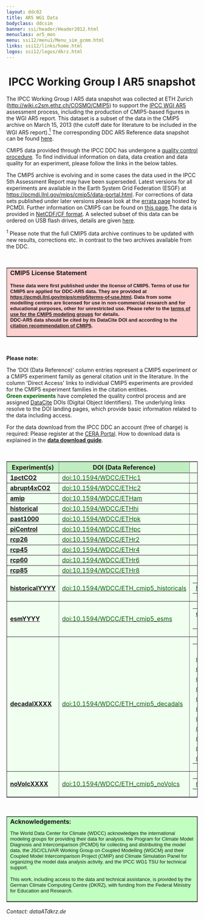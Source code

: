 ```yaml
---
layout: ddc02
title: AR5 WG1 Data
bodyclass: ddcsim
banner: ssi/header/Header2012.html
menuclass: ar5_mon
menu: ssi12/menu1/Menu_sim_gcmm.html
links: ssi12/links/home.html
logos: ssi12/logos/dkrz.html
---
```

<div id="pagetitle-ln">
<h1 align="CENTER">IPCC Working Group I AR5 snapshot</h1>
</div>

<p>The IPCC Working Group I AR5 data snapshot was collected at ETH Zurich (<a target="_blank" href="http://wiki.c2sm.ethz.ch/COSMO/CMIP5">http://wiki.c2sm.ethz.ch/COSMO/CMIP5</a>) to support the <a target="_blank" href="http://www.climatechange2013.org">IPCC WGI AR5</a> assessment process, including the production of CMIP5-based figures in the WGI AR5 report. This dataset is a subset of the data in the CMIP5 archive on March 15, 2013 (the cutoff date for literature to be included in the WGI AR5 report).<a href="#footnote-ESGF-data"><sup>1</sup></a> The corresponding DDC AR5 Reference data snapshot can be found <a target="_blank" href="Reference-Archive.html">here</a>.</p>

<!-- <p>The IPCC Working Group I AR5 snapshot represent the subset of data sets from the distributed CMIP5 (<a target="_blank" href="https://pcmdi.llnl.gov/mips/cmip5/">Coupled Model Intercomparison Project Phase 5</a>) Data Archive, which was collected by the <a target="_blank" href="http://wiki.c2sm.ethz.ch/COSMO/CMIP5">ETH Zurich in support of IPCC AR5 WGI</a> until March 15, 2013. The DDC AR5 Reference data snapshot can be found <a target="_blank" href="Reference-Archive.html">here</a>.</p> -->

<p>CMIP5 data provided through the IPCC DDC has undergone a <a target="_blank" href="http://cmip5qc.wdc-climate.de">quality control procedure</a>. To find individual information on data, data creation and data quality for an experiment, please follow the links in the below tables.</p>

<p>The CMIP5 archive is evolving and in some cases the data used in the IPCC 5th Assessment Report may have been superseded. Latest versions for all experiments are available in the Earth System Grid Federation (ESGF) at <a target="_blank" href="https://pcmdi.llnl.gov/mips/cmip5/data-portal.html">https://pcmdi.llnl.gov/mips/cmip5/data-portal.html</a>. For corrections of data sets published under later versions please look at the <a target="_blank" href="https://pcmdi.llnl.gov/mips/cmip5/errata.html">errata page</a> hosted by PCMDI. Further information on CMIP5 can be found on <a target="_blank" href="https://pcmdi.llnl.gov/mips/cmip5/">this page</a>.The data is provided in <a href="/sim/gcm_monthly/INFO/formats.html">NetCDF/CF format</a>. A selected subset of this data can be ordered on USB flash drives, details are given <a href="/sim/gcm_monthly/INFO/dvd_data.html">here</a>.</p>

<!-- <p>For corrections of data sets published under later versions in the ESGF please look at the <a target="_blank" href="http://cmip-pcmdi.llnl.gov/cmip5/errata/cmip5errata.html">errata page</a> hosted by PCMDI. Further information on CMIP5 can be found on <a target="_blank" href="http://cmip-pcmdi.llnl.gov/cmip5/">this page</a>.</p> -->
<p id="footnote-ESGF-data"><sup>1</sup> Please note that the full CMIP5 data archive continues to be updated with new results, corrections etc. in contrast to the two archives available from the DDC.</p>


<br>
<table width="75%" cellspacing="0" cellpadding="3" border="1" align="center" table="">
<tbody>
<tr>
<td bgcolor="#ffd0d0">
<b>CMIP5 License Statement</b>
<p>
<font size="-1" face="arial">
<b>These data were first published under the license of CMIP5. Terms of use for CMIP5 are applied for DDC-AR5 data. They are provided at <a target="_blank" href="https://pcmdi.llnl.gov/mips/cmip5/terms-of-use.html">https://pcmdi.llnl.gov/mips/cmip5/terms-of-use.html</a>. Data from some modelling centres are licensed for use in non-commercial research and for educational purposes, other for unrestricted use. Please refer to the <a target="_blank" href="https://pcmdi.llnl.gov/mips/cmip5/docs/CMIP5_modeling_groups.pdf">terms of use for the CMIP5 modeling groups</a> for details. 
<br>
DDC-AR5 data should be cited by its DataCite DOI and according to the <a target="_blank" href="https://pcmdi.llnl.gov/mips/cmip5/citation.html">citation recommendation of CMIP5</a>.</b>
</font>
</p>
</td>
</tr>
</tbody>
</table>
<p>&nbsp;</p>

<p><strong>Please note:</strong></p>
<p>The 'DOI (Data Reference)' column entries represent a CMIP5 experiment or a CMIP5 experiment family as general citation unit in the literature. In the column 'Direct Access' links to individual CMIP5 experiments are provided for the CMIP5 experiment families in the citation entities. <br>
<span style="color:darkgreen"><strong>Green experiments</strong></span> have completed the quality control process and are assigned <a target="_blank" href="http://datacite.org">DataCite</a> DOIs (Digital Object Identifiers). The underlying links resolve to the DOI landing pages, which provide basic information related to the data including access.</p>
<!-- For <span style="color:LightSlateGrey"><strong>grey experiments</strong></span> the data is archived at least at WDCC (stable data). The quality control process is ongoing. The underlying links resolve to web pages displaying basic information related to the data including access.<br> -->
<p>
For the data download from the IPCC DDC an account (free of charge) is required: Please register at the <a href="http://cera-www.dkrz.de" target="_blank">CERA Portal</a>. How to download data is explained in the <b><a target="_blank" href="http://cera-www.dkrz.de/CERA/docs/IPCC-DDC-AR5-data.html">data download guide</a></b>.
</p>

<!-- <p>&nbsp;</p>

<h2 align="CENTER">Long-Term Scenarios (century and longer)</h2> 
-->

<p>&nbsp;</p>

<table id="customers" width="75%" border="1" cellpadding="3" bgcolor="#f0fFf0"  align="center">
<tbody>
<tr>
<th bgcolor="#c0eec0">Experiment(s)</th>
<th bgcolor="#c0eec0">DOI (Data Reference)</th>
<th>Direct Access</th>
</tr>
<tr></tr>
<!-- darkgreen doi:10.1594/WDCC/-->
<tr>
<td align="left"><strong><a href="CMIP5-Experiments.html#1pctCO2" target="_blank">1pctCO2</a></strong></td>
<td align="left"><a target="_blank" href="https://doi.org/10.1594/WDCC/ETHc1"><span style="color:darkgreen">doi:10.1594/WDCC/ETHc1</span></a></td>
<td align="left"></td>
</tr>

<tr>
<td align="left"><strong><a href="CMIP5-Experiments.html#abrupt4xCO2" target="_blank">abrupt4xCO2</a></strong></td>
<td align="left"><a target="_blank" href="https://doi.org/10.1594/WDCC/ETHc2"><span style="color:darkgreen">doi:10.1594/WDCC/ETHc2</span></a></td>
<td align="left"></td>
</tr>

<tr>
<td align="left"><strong><a href="CMIP5-Experiments.html#amip" target="_blank">amip</a></strong></td>
<td align="left"><a target="_blank" href="https://doi.org/10.1594/WDCC/ETHam"><span style="color:darkgreen">doi:10.1594/WDCC/ETHam</span></a></td>
<td align="left"></td>
</tr>

<tr>
<td align="left"><strong><a href="CMIP5-Experiments.html#historical" target="_blank">historical</a></strong></td>
<td align="left"><a target="_blank" href="https://doi.org/10.1594/WDCC/ETHhi"><span style="color:darkgreen">doi:10.1594/WDCC/ETHhi</span></a></td>
<td align="left"></td>
</tr> 

<tr>
<td align="left"><strong><a href="CMIP5-Experiments.html#past1000" target="_blank">past1000</a></strong></td>
<td align="left"><a target="_blank" href="https://doi.org/10.1594/WDCC/ETHpk"><span style="color:darkgreen">doi:10.1594/WDCC/ETHpk</span></a></td>
<td align="left"></td>
</tr>

<tr>
<td align="left"><strong><a href="CMIP5-Experiments.html#piControl" target="_blank">piControl</a></strong></td>
<td align="left"><a target="_blank" href="https://doi.org/10.1594/WDCC/ETHpc"><span style="color:darkgreen">doi:10.1594/WDCC/ETHpc</span></a></td>
<td align="left"></td>
</tr>

<tr>
<td align="left"><strong><a href="CMIP5-Experiments.html#rcp26" target="_blank">rcp26</a></strong></td>
<td align="left"><a target="_blank" href="https://doi.org/10.1594/WDCC/ETHr2"><span style="color:darkgreen">doi:10.1594/WDCC/ETHr2</span></a></td>
<td align="left"></td>
</tr>

<tr>
<td align="left"><strong><a href="CMIP5-Experiments.html#rcp45" target="_blank">rcp45</a></strong></td>
<td align="left"><a target="_blank" href="https://doi.org/10.1594/WDCC/ETHr4"><span style="color:darkgreen">doi:10.1594/WDCC/ETHr4</span></a></td>
<td align="left"></td>
</tr>

<tr>
<td align="left"><strong><a href="CMIP5-Experiments.html#rcp60" target="_blank">rcp60</a></strong></td>
<td align="left"><a target="_blank" href="https://doi.org/10.1594/WDCC/ETHr6"><span style="color:darkgreen">doi:10.1594/WDCC/ETHr6</span></a></td>
<td align="left"></td>
</tr>

<tr>
<td align="left"><strong><a href="CMIP5-Experiments.html#rcp85" target="_blank">rcp85</a></strong></td>
<td align="left"><a target="_blank" href="https://doi.org/10.1594/WDCC/ETHr8"><span style="color:darkgreen">doi:10.1594/WDCC/ETHr8</span></a></td>
<td align="left"></td>
</tr>

<tr>
<td align="left"><strong><a href="CMIP5-Experiments.html#historical" target="_blank">historicalYYYY</a></strong></td>
<td align="left"><a target="_blank" href="https://doi.org/10.1594/WDCC/ETH_cmip5_historicals"><span style="color:darkgreen">doi:10.1594/WDCC/ETH_cmip5_historicals</span></a></td>
<td align="left">
<table cellpadding="3">
<tr>
  <td align="left"><a target="_blank" href="http://cera-www.dkrz.de/WDCC/ui/Compact.jsp?acronym=ETHhx"><span style="color:darkgreen">historicalExt</span></a></td>
  <td align="left"><a target="_blank" href="http://cera-www.dkrz.de/WDCC/ui/Compact.jsp?acronym=ETHhg"><span style="color:darkgreen">historicalGHG</span></a></td>
  <td align="left"><a target="_blank" href="http://cera-www.dkrz.de/WDCC/ui/Compact.jsp?acronym=ETHhm"><span style="color:darkgreen">historicalMisc</span></a></td>
  <td align="left"><a target="_blank" href="http://cera-www.dkrz.de/WDCC/ui/Compact.jsp?acronym=ETHhn"><span style="color:darkgreen">historicalNat</span></a></td>
</tr>
</table>
</td>
</tr>

<tr>
<td align="left"><strong><a href="CMIP5-Experiments.html#esmControl" target="_blank">esmYYYY</a></strong></td>
<td align="left"><a target="_blank" href="https://doi.org/10.1594/WDCC/ETH_cmip5_esms"><span style="color:darkgreen">doi:10.1594/WDCC/ETH_cmip5_esms</span></a></td>
<td align="left">
<table cellpadding="3">
<tr>
  <td align="left"><a target="_blank" href="http://cera-www.dkrz.de/WDCC/ui/Compact.jsp?acronym=ETHeh"><span style="color:darkgreen">esmHistorical</span></a></td>
  <td align="left"><a target="_blank" href="http://cera-www.dkrz.de/WDCC/ui/Compact.jsp?acronym=ETHe1"><span style="color:darkgreen">esmFdbk1</span></a></td>
  <td align="left"><a target="_blank" href="http://cera-www.dkrz.de/WDCC/ui/Compact.jsp?acronym=ETHx1"><span style="color:darkgreen">esmFixClim1</span></a></td>
  <td align="left"><a target="_blank" href="http://cera-www.dkrz.de/WDCC/ui/Compact.jsp?acronym=ETHe8"><span style="color:darkgreen">esmrcp85</span></a></td>
</tr>
<tr>
  <td></td>
  <td></td>
  <td align="left"><a target="_blank" href="http://cera-www.dkrz.de/WDCC/ui/Compact.jsp?acronym=ETHx2"><span style="color:darkgreen">esmFixClim2</span></a></td>
  <td></td>
</tr>
</table>
</td>
</tr>

<!-- <tr></tr>

</tbody>
</table>
<p>&nbsp;</p>

<h2 align="CENTER">Near-Term Scenarios (decadal)</h2>

<p>&nbsp;</p>

<table id="customers" width="75%" border="1" cellpadding="3" bgcolor="#f0fFf0"  align="center">
<tbody>
<tr>
<th bgcolor="#c0eec0">Experiment(s)</th>
<th bgcolor="#c0eec0">DOI (Data Reference)</th>
<th>Direct Access</th>
</tr>
<tr></tr>
-->

<tr>
<td align="left"><strong><a href="CMIP5-Experiments.html#decadal" target="_blank">decadalXXXX</a></strong></td>
<td align="left"><a target="_blank" href="https://doi.org/10.1594/WDCC/ETH_cmip5_decadals"><span style="color:darkgreen">doi:10.1594/WDCC/ETH_cmip5_decadals</span></a></td>
<td align="left">
<table cellpadding="3">
<tr>
  <td></td>
  <td></td>
  <td></td>
  <td></td>
  <td align="left"><a target="_blank" href="http://cera-www.dkrz.de/WDCC/ui/Compact.jsp?acronym=ETH59"><span style="color:darkgreen">decadal1959</span></a></td>
</tr>
<tr>
  <td align="left"><a target="_blank" href="http://cera-www.dkrz.de/WDCC/ui/Compact.jsp?acronym=ETH60"><span style="color:darkgreen">decadal1960</span></a></td>
  <td align="left"><a target="_blank" href="http://cera-www.dkrz.de/WDCC/ui/Compact.jsp?acronym=ETH61"><span style="color:darkgreen">decadal1961</span></a></td>
  <td align="left"><a target="_blank" href="http://cera-www.dkrz.de/WDCC/ui/Compact.jsp?acronym=ETH62"><span style="color:darkgreen">decadal1962</span></a></td>
  <td align="left"><a target="_blank" href="http://cera-www.dkrz.de/WDCC/ui/Compact.jsp?acronym=ETH63"><span style="color:darkgreen">decadal1963</span></a></td>
  <td align="left"><a target="_blank" href="http://cera-www.dkrz.de/WDCC/ui/Compact.jsp?acronym=ETH64"><span style="color:darkgreen">decadal1964</span></a></td>
</tr>
<tr>
  <td align="left"><a target="_blank" href="http://cera-www.dkrz.de/WDCC/ui/Compact.jsp?acronym=ETH65"><span style="color:darkgreen">decadal1965</span></a></td>
  <td align="left"><a target="_blank" href="http://cera-www.dkrz.de/WDCC/ui/Compact.jsp?acronym=ETH66"><span style="color:darkgreen">decadal1966</span></a></td>
  <td align="left"><a target="_blank" href="http://cera-www.dkrz.de/WDCC/ui/Compact.jsp?acronym=ETH67"><span style="color:darkgreen">decadal1967</span></a></td>
  <td align="left"><a target="_blank" href="http://cera-www.dkrz.de/WDCC/ui/Compact.jsp?acronym=ETH68"><span style="color:darkgreen">decadal1968</span></a></td>
  <td align="left"><a target="_blank" href="http://cera-www.dkrz.de/WDCC/ui/Compact.jsp?acronym=ETH69"><span style="color:darkgreen">decadal1969</span></a></td>
</tr>
<tr>
  <td align="left"><a target="_blank" href="http://cera-www.dkrz.de/WDCC/ui/Compact.jsp?acronym=ETH70"><span style="color:darkgreen">decadal1970</span></a></td>
  <td align="left"><a target="_blank" href="http://cera-www.dkrz.de/WDCC/ui/Compact.jsp?acronym=ETH71"><span style="color:darkgreen">decadal1971</span></a></td>
  <td align="left"><a target="_blank" href="http://cera-www.dkrz.de/WDCC/ui/Compact.jsp?acronym=ETH72"><span style="color:darkgreen">decadal1972</span></a></td>
  <td align="left"><a target="_blank" href="http://cera-www.dkrz.de/WDCC/ui/Compact.jsp?acronym=ETH73"><span style="color:darkgreen">decadal1973</span></a></td>
  <td align="left"><a target="_blank" href="http://cera-www.dkrz.de/WDCC/ui/Compact.jsp?acronym=ETH74"><span style="color:darkgreen">decadal1974</span></a></td>
</tr>
<tr>
  <td align="left"><a target="_blank" href="http://cera-www.dkrz.de/WDCC/ui/Compact.jsp?acronym=ETH75"><span style="color:darkgreen">decadal1975</span></a></td>
  <td align="left"><a target="_blank" href="http://cera-www.dkrz.de/WDCC/ui/Compact.jsp?acronym=ETH76"><span style="color:darkgreen">decadal1976</span></a></td>
  <td align="left"><a target="_blank" href="http://cera-www.dkrz.de/WDCC/ui/Compact.jsp?acronym=ETH77"><span style="color:darkgreen">decadal1977</span></a></td>
  <td align="left"><a target="_blank" href="http://cera-www.dkrz.de/WDCC/ui/Compact.jsp?acronym=ETH78"><span style="color:darkgreen">decadal1978</span></a></td>
  <td align="left"><a target="_blank" href="http://cera-www.dkrz.de/WDCC/ui/Compact.jsp?acronym=ETH79"><span style="color:darkgreen">decadal1979</span></a></td>
</tr>
<tr>
  <td align="left"><a target="_blank" href="http://cera-www.dkrz.de/WDCC/ui/Compact.jsp?acronym=ETH80"><span style="color:darkgreen">decadal1980</span></a></td>
  <td align="left"><a target="_blank" href="http://cera-www.dkrz.de/WDCC/ui/Compact.jsp?acronym=ETH81"><span style="color:darkgreen">decadal1981</span></a></td>
  <td align="left"><a target="_blank" href="http://cera-www.dkrz.de/WDCC/ui/Compact.jsp?acronym=ETH82"><span style="color:darkgreen">decadal1982</span></a></td>
  <td align="left"><a target="_blank" href="http://cera-www.dkrz.de/WDCC/ui/Compact.jsp?acronym=ETH83"><span style="color:darkgreen">decadal1983</span></a></td>
  <td align="left"><a target="_blank" href="http://cera-www.dkrz.de/WDCC/ui/Compact.jsp?acronym=ETH84"><span style="color:darkgreen">decadal1984</span></a></td>
</tr>
<tr>
  <td align="left"><a target="_blank" href="http://cera-www.dkrz.de/WDCC/ui/Compact.jsp?acronym=ETH85"><span style="color:darkgreen">decadal1985</span></a></td>
  <td align="left"><a target="_blank" href="http://cera-www.dkrz.de/WDCC/ui/Compact.jsp?acronym=ETH86"><span style="color:darkgreen">decadal1986</span></a></td>
  <td align="left"><a target="_blank" href="http://cera-www.dkrz.de/WDCC/ui/Compact.jsp?acronym=ETH87"><span style="color:darkgreen">decadal1987</span></a></td>
  <td align="left"><a target="_blank" href="http://cera-www.dkrz.de/WDCC/ui/Compact.jsp?acronym=ETH88"><span style="color:darkgreen">decadal1988</span></a></td>
  <td align="left"><a target="_blank" href="http://cera-www.dkrz.de/WDCC/ui/Compact.jsp?acronym=ETH89"><span style="color:darkgreen">decadal1989</span></a></td>
</tr>
<tr>
  <td align="left"><a target="_blank" href="http://cera-www.dkrz.de/WDCC/ui/Compact.jsp?acronym=ETH90"><span style="color:darkgreen">decadal1990</span></a></td>
  <td align="left"><a target="_blank" href="http://cera-www.dkrz.de/WDCC/ui/Compact.jsp?acronym=ETH91"><span style="color:darkgreen">decadal1991</span></a></td>
  <td align="left"><a target="_blank" href="http://cera-www.dkrz.de/WDCC/ui/Compact.jsp?acronym=ETH92"><span style="color:darkgreen">decadal1992</span></a></td>
  <td align="left"><a target="_blank" href="http://cera-www.dkrz.de/WDCC/ui/Compact.jsp?acronym=ETH93"><span style="color:darkgreen">decadal1993</span></a></td>
  <td align="left"><a target="_blank" href="http://cera-www.dkrz.de/WDCC/ui/Compact.jsp?acronym=ETH94"><span style="color:darkgreen">decadal1994</span></a></td>
</tr>
<tr>
  <td align="left"><a target="_blank" href="http://cera-www.dkrz.de/WDCC/ui/Compact.jsp?acronym=ETH95"><span style="color:darkgreen">decadal1995</span></a></td>
  <td align="left"><a target="_blank" href="http://cera-www.dkrz.de/WDCC/ui/Compact.jsp?acronym=ETH96"><span style="color:darkgreen">decadal1996</span></a></td>
  <td align="left"><a target="_blank" href="http://cera-www.dkrz.de/WDCC/ui/Compact.jsp?acronym=ETH97"><span style="color:darkgreen">decadal1997</span></a></td>
  <td align="left"><a target="_blank" href="http://cera-www.dkrz.de/WDCC/ui/Compact.jsp?acronym=ETH98"><span style="color:darkgreen">decadal1998</span></a></td>
  <td align="left"><a target="_blank" href="http://cera-www.dkrz.de/WDCC/ui/Compact.jsp?acronym=ETH99"><span style="color:darkgreen">decadal1999</span></a></td>
</tr>
<tr>
  <td align="left"><a target="_blank" href="http://cera-www.dkrz.de/WDCC/ui/Compact.jsp?acronym=ETH00"><span style="color:darkgreen">decadal2000</span></a></td>
  <td align="left"><a target="_blank" href="http://cera-www.dkrz.de/WDCC/ui/Compact.jsp?acronym=ETH01"><span style="color:darkgreen">decadal2001</span></a></td>
  <td align="left"><a target="_blank" href="http://cera-www.dkrz.de/WDCC/ui/Compact.jsp?acronym=ETH02"><span style="color:darkgreen">decadal2002</span></a></td>
  <td align="left"><a target="_blank" href="http://cera-www.dkrz.de/WDCC/ui/Compact.jsp?acronym=ETH03"><span style="color:darkgreen">decadal2003</span></a></td>
  <td align="left"><a target="_blank" href="http://cera-www.dkrz.de/WDCC/ui/Compact.jsp?acronym=ETH04"><span style="color:darkgreen">decadal2004</span></a></td>
</tr>
<tr>
  <td align="left"><a target="_blank" href="http://cera-www.dkrz.de/WDCC/ui/Compact.jsp?acronym=ETH05"><span style="color:darkgreen">decadal2005</span></a></td>
  <td align="left"><a target="_blank" href="http://cera-www.dkrz.de/WDCC/ui/Compact.jsp?acronym=ETH06"><span style="color:darkgreen">decadal2006</span></a></td>
  <td align="left"><a target="_blank" href="http://cera-www.dkrz.de/WDCC/ui/Compact.jsp?acronym=ETH07"><span style="color:darkgreen">decadal2007</span></a></td>
  <td align="left"><a target="_blank" href="http://cera-www.dkrz.de/WDCC/ui/Compact.jsp?acronym=ETH08"><span style="color:darkgreen">decadal2008</span></a></td>
  <td align="left"><a target="_blank" href="http://cera-www.dkrz.de/WDCC/ui/Compact.jsp?acronym=ETH09"><span style="color:darkgreen">decadal2009</span></a></td>
</tr>
<tr>
  <td align="left"><a target="_blank" href="http://cera-www.dkrz.de/WDCC/ui/Compact.jsp?acronym=ETH10"><span style="color:darkgreen">decadal2010</span></a></td>
  <td align="left"><a target="_blank" href="http://cera-www.dkrz.de/WDCC/ui/Compact.jsp?acronym=ETH11"><span style="color:darkgreen">decadal2011</span></a></td>
  <td align="left"><a target="_blank" href="http://cera-www.dkrz.de/WDCC/ui/Compact.jsp?acronym=ETH12"><span style="color:darkgreen">decadal2012</span></a></td>
  <td></td>
  <td></td>
</tr>
</table>
</td>
</tr>

<tr>
<td align="left"><strong><a href="CMIP5-Experiments.html#noVolc1960" target="_blank">noVolcXXXX</a></strong></td>
<td align="left"><a target="_blank" href="https://doi.org/10.1594/WDCC/ETH_cmip5_noVolcs"><span style="color:darkgreen">doi:10.1594/WDCC/ETH_cmip5_noVolcs</span></a></td>
<td align="left">
<table cellpadding="3">
<tr>
  <td align="left"><a target="_blank" href="http://cera-www.dkrz.de/WDCC/ui/Compact.jsp?acronym=ETHv6"><span style="color:darkgreen">noVolc1960</span></a></td>
  <td align="left"><a target="_blank" href="http://cera-www.dkrz.de/WDCC/ui/Compact.jsp?acronym=ETHv7"><span style="color:darkgreen">noVolc1975</span></a></td>
  <td align="left"><a target="_blank" href="http://cera-www.dkrz.de/WDCC/ui/Compact.jsp?acronym=ETHv0"><span style="color:darkgreen">noVolc1980</span></a></td>
  <td align="left"><a target="_blank" href="http://cera-www.dkrz.de/WDCC/ui/Compact.jsp?acronym=ETHv8"><span style="color:darkgreen">noVolc1985</span></a></td>
  <td align="left"><a target="_blank" href="http://cera-www.dkrz.de/WDCC/ui/Compact.jsp?acronym=ETHv9"><span style="color:darkgreen">noVolc1990</span></a></td>
</tr>
</table>
</td>
</tr>

<tr></tr>

</tbody>
</table>

<p align="CENTER">&nbsp;</p>

<table width="95%" cellspacing="0" cellpadding="3" border="1" align="center" table="">
<tbody>
<tr>
<td bgcolor="#c0ffc0">
<b>Acknowledgements:</b>
<br>
<font size="-1" face="arial">
<p>The World Data Center for Climate (WDCC) acknowledges the international modeling groups for providing their data for analysis, the Program for Climate Model Diagnosis and Intercomparison (PCMDI) for collecting and distributing the model data, the JSC/CLIVAR Working Group on Coupled Modelling (WGCM) and their Coupled Model Intercomparison Project (CMIP) and Climate Simulation Panel for organizing the model data analysis activity, and the IPCC WG1 TSU for technical support.</p>
</font>
<p>
<font size="-1" face="arial">This work, including access to the data and technical assistance, is provided by the German Climate Computing Centre (DKRZ), with funding from the Federal Ministry for Education and Research.</font>
</p>
</td>
</tr>
</tbody>
</table>

<p align="left">
<i>Contact: dataATdkrz.de</i></p>


